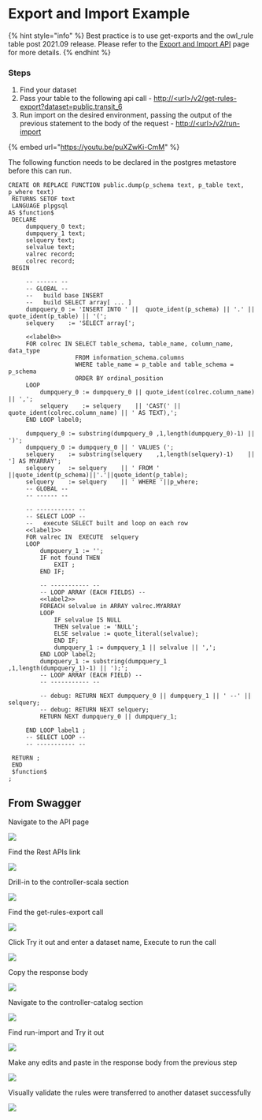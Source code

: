 # Export and Import Example

{% hint style="info" %}
Best practice is to use get-exports and the owl\_rule table post 2021.09 release. Please refer to the [Export and Import API](export-and-import-api.md) page for more details.
{% endhint %}

### Steps

1. Find your dataset
2. Pass your table to the following api call - [http://\<url>/v2/get-rules-export?dataset=public.transit\_6](http://localhost:9000/v2/get-export?dataset=public.transit\_6)
3. Run import on the desired environment, passing the output of the previous statement to the body of the request - [http://\<url>/v2/run-import](http://35.202.14.58/v2/run-import)

{% embed url="https://youtu.be/puXZwKi-CmM" %}

The following function needs to be declared in the postgres metastore before this can run.

```
CREATE OR REPLACE FUNCTION public.dump(p_schema text, p_table text, p_where text)
 RETURNS SETOF text
 LANGUAGE plpgsql
AS $function$
 DECLARE
     dumpquery_0 text;
     dumpquery_1 text;
     selquery text;
     selvalue text;
     valrec record;
     colrec record;
 BEGIN

     -- ------ --
     -- GLOBAL --
     --   build base INSERT
     --   build SELECT array[ ... ]
     dumpquery_0 := 'INSERT INTO ' ||  quote_ident(p_schema) || '.' || quote_ident(p_table) || '(';
     selquery    := 'SELECT array[';

     <<label0>>
     FOR colrec IN SELECT table_schema, table_name, column_name, data_type
                   FROM information_schema.columns
                   WHERE table_name = p_table and table_schema = p_schema
                   ORDER BY ordinal_position
     LOOP
         dumpquery_0 := dumpquery_0 || quote_ident(colrec.column_name) || ',';
         selquery    := selquery    || 'CAST(' || quote_ident(colrec.column_name) || ' AS TEXT),';
     END LOOP label0;

     dumpquery_0 := substring(dumpquery_0 ,1,length(dumpquery_0)-1) || ')';
     dumpquery_0 := dumpquery_0 || ' VALUES (';
     selquery    := substring(selquery    ,1,length(selquery)-1)    || '] AS MYARRAY';
     selquery    := selquery    || ' FROM ' ||quote_ident(p_schema)||'.'||quote_ident(p_table);
     selquery    := selquery    || ' WHERE '||p_where;
     -- GLOBAL --
     -- ------ --

     -- ----------- --
     -- SELECT LOOP --
     --   execute SELECT built and loop on each row
     <<label1>>
     FOR valrec IN  EXECUTE  selquery
     LOOP
         dumpquery_1 := '';
         IF not found THEN
             EXIT ;
         END IF;

         -- ----------- --
         -- LOOP ARRAY (EACH FIELDS) --
         <<label2>>
         FOREACH selvalue in ARRAY valrec.MYARRAY
         LOOP
             IF selvalue IS NULL
             THEN selvalue := 'NULL';
             ELSE selvalue := quote_literal(selvalue);
             END IF;
             dumpquery_1 := dumpquery_1 || selvalue || ',';
         END LOOP label2;
         dumpquery_1 := substring(dumpquery_1 ,1,length(dumpquery_1)-1) || ');';
         -- LOOP ARRAY (EACH FIELD) --
         -- ----------- --

         -- debug: RETURN NEXT dumpquery_0 || dumpquery_1 || ' --' || selquery;
         -- debug: RETURN NEXT selquery;
         RETURN NEXT dumpquery_0 || dumpquery_1;

     END LOOP label1 ;
     -- SELECT LOOP --
     -- ----------- --

 RETURN ;
 END
 $function$
;
```

## From Swagger

Navigate to the API page

![](<../../.gitbook/assets/image (65).png>)

Find the Rest APIs link

![](<../../.gitbook/assets/image (59) (1).png>)

Drill-in to the controller-scala section

![](<../../.gitbook/assets/image (63).png>)

Find the get-rules-export call

![](<../../.gitbook/assets/image (56).png>)

Click Try it out and enter a dataset name, Execute to run the call

![](<../../.gitbook/assets/image (57).png>)

Copy the response body

![](<../../.gitbook/assets/image (66).png>)

Navigate to the controller-catalog section

![](<../../.gitbook/assets/image (64).png>)

Find run-import and Try it out

![](<../../.gitbook/assets/image (62).png>)

Make any edits and paste in the response body from the previous step

![](<../../.gitbook/assets/image (58).png>)

Visually validate the rules were transferred to another dataset successfully

![](<../../.gitbook/assets/image (60).png>)
